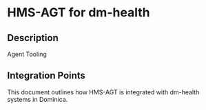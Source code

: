# HMS-AGT for dm-health

## Description

Agent Tooling

## Integration Points

This document outlines how HMS-AGT is integrated with dm-health systems in Dominica.
